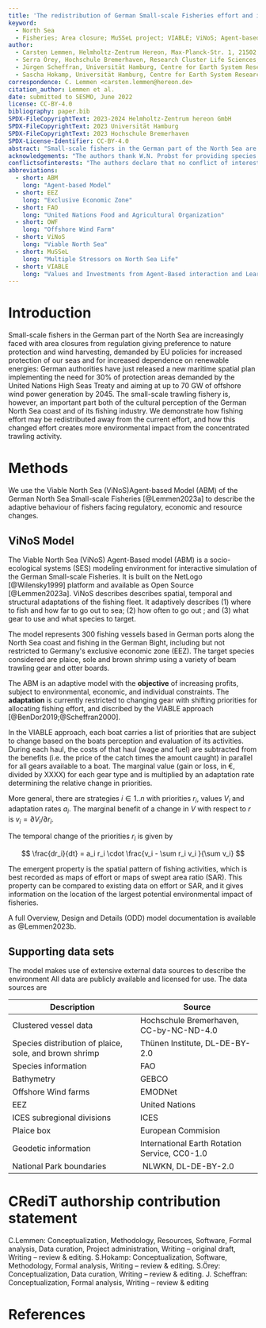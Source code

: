 ```yaml
---
title: 'The redistribution of German Small-scale Fisheries effort and impact due to regulatory area closures'
keyword:
  - North Sea
  - Fisheries; Area closure; MuSSeL project; VIABLE; ViNoS; Agent-based Model; ABM"
author:
  - Carsten Lemmen, Helmholtz-Zentrum Hereon, Max-Planck-Str. 1, 21502 Geesthacht, Germany
  - Serra Örey, Hochschule Bremerhaven, Research Cluster Life Sciences, Bremerhaven, Germany
  - Jürgen Scheffran, Universität Hamburg, Centre for Earth System Research and Sustainability (CEN), Germany
  - Sascha Hokamp, Universität Hamburg, Centre for Earth System Research and Sustainability (CEN), Germany
correspondence: C. Lemmen <carsten.lemmen@hereon.de>
citation_author: Lemmen et al.
date: submitted to SESMO, June 2022
license: CC-BY-4.0
bibliography: paper.bib
SPDX-FileCopyrightText: 2023-2024 Helmholtz-Zentrum hereon GmbH
SPDX-FileCopyrightText: 2023 Universität Hamburg
SPDX-FileCopyrightText: 2023 Hochschule Bremerhaven
SPDX-License-Identifier: CC-BY-4.0
abstract: "Small-scale fishers in the German part of the North Sea are increasingly faced with area closures from regulation giving preference to nature protection and wind harvesting, demanded by EU policies for increased protection of our seas and for increased dependence on renewable energies: German authorities have just released a new maritime spatial plan implementing the need for 30% of protection areas demanded by the United Nations High Seas Treaty and aiming at up to 70 GW of offshore wind power generation by 2045.  The small-scale trawling fishery is, however, an important part both of the cultural perception of the German North Sea coast and of its fishing industry.  We here use the Viable North Sea (ViNoS)Agent-based Model (ABM) of the German North Sea Small-scale Fisheries to describe the  adaptive behaviour of fishers facing those regulatory changes in fishing ground availability.  We demonstrate how fishing effort may be redistributed away from the current effort, and how this changed effort creates more environmental impact from the concentrated trawling activity."
acknowledgements: "The authors thank W.N. Probst for providing species distribution data as a forcing to this model.  We thank M. Ryan for helping with the shape files. This research if funded by the German Ministry of Education and Research (BMBF) through the Küstenforschung Nord- und Ostseee (KüNO) project 'Multiple Stressors on North Sea Life' (MuSSeL) with grant numbers 03F0862A, 03F0862C, 03F0862D, 03F0862E."
conflictsofinterests: "The authors declare that no conflict of interest has arisen from this work."
abbreviations:
  - short: ABM
    long: "Agent-based Model"
  - short: EEZ
    long: "Exclusive Economic Zone"
  - short: FAO
    long: "United Nations Food and Agricultural Organization"
  - short: OWF
    long: "Offshore Wind Farm"
  - short: ViNoS
    long: "Viable North Sea"
  - short: MuSSeL
    long: "Multiple Stressors on North Sea Life"
  - short: VIABLE
    long: "Values and Investments from Agent-Based interaction and Learning in Environmental systems"
---
```


# Introduction

Small-scale fishers in the German part of the North Sea are increasingly faced with area closures from regulation giving preference to nature protection and wind harvesting, demanded by EU policies for increased protection of our seas and for increased dependence on renewable energies: German authorities have just released a new maritime spatial plan implementing the need for 30% of protection areas demanded by the United Nations High Seas Treaty and aiming at up to 70 GW of offshore wind power generation by 2045. The small-scale trawling fishery is, however, an important part both of the cultural perception of the German North Sea coast and of its fishing industry. We demonstrate how fishing effort may be redistributed away from the current effort, and how this changed effort creates more environmental impact from the concentrated trawling activity.

# Methods

We use the Viable North Sea (ViNoS)Agent-based Model (ABM) of the German North Sea Small-scale Fisheries [@Lemmen2023a] to describe the adaptive behaviour of fishers facing regulatory, economic and resource changes.

## ViNoS Model

The Viable North Sea (ViNoS) Agent-Based model (ABM) is a socio-ecological systems (SES) modeling environment for interactive simulation of the German Small-scale Fisheries. It is built on the NetLogo [@Wilensky1999] platform and available as Open Source [@Lemmen2023a]. ViNoS describes describes spatial, temporal and structural adaptations of the fishing fleet. It adaptively describes (1) where to fish and how far to go out to sea; (2) how often to go out ; and (3) what gear to use and what species to target.

The model represents 300 fishing vessels based in German ports along the North Sea coast and fishing in the German Bight, including but not restricted to Germany's exclusive economic zone (EEZ). The target species considered are plaice, sole and brown shrimp using a variety of beam trawling gear and otter boards.

The ABM is an adaptive model with the **objective** of increasing profits, subject to environmental, economic, and individual constraints. The **adaptation** is currently restricted to
changing gear with shifting priorities for allocating fishing effort, and discribed by the VIABLE approach [@BenDor2019;@Scheffran2000].

In the VIABLE approach, each boat carries a list of priorities that are subject to change based on the boats perception and evaluation of its activities. During each haul, the costs of that haul (wage and fuel) are subtracted from the benefits (i.e. the price of the catch times the amount caught) in parallel for all gears available to a boat. The marginal value (gain or loss, in €, divided by XXXX) for each gear type and is multiplied by an adaptation rate determining the relative change in priorities.

More general, there are strategies $i \in 1..n$ with priorities $r_i$, values $V_i$ and adaptation rates $a_i$. The marginal benefit of a change in $V$ with respect to $r$ is $v_i=\partial{V_i}/\partial{r_i}$.

The temporal change of the priorities $r_i$ is given by

$$
\frac{dr_i}{dt} = a_i r_i \cdot \frac{v_i - \sum r_i v_i }{\sum v_i}
$$

The emergent property is the spatial pattern of fishing activities, which is best recorded as maps of effort or maps of swept area ratio (SAR). This property can be compared to existing data on effort or SAR, and it gives information on the location of the largest potential environmental impact of fisheries.

A full Overview, Design and Details (ODD) model documentation is available as @Lemmen2023b.

## Supporting data sets

The model makes use of extensive external data sources to describe the environment
All data are publicly available and licensed for use. The data sources are

| **Description**                                        | **Source**                                    |
| ------------------------------------------------------ | --------------------------------------------- |
| Clustered vessel data                                  | Hochschule Bremerhaven, CC-by-NC-ND-4.0       |
| Species distribution of plaice, sole, and brown shrimp | Thünen Institute, DL-DE-BY-2.0                |
| Species information                                    | FAO                                           |
| Bathymetry                                             | GEBCO                                         |
| Offshore Wind farms                                    | EMODNet                                       |
| EEZ                                                    | United Nations                                |
| ICES subregional divisions                             | ICES                                          |
| Plaice box                                             | European Commision                            |
| Geodetic information                                   | International Earth Rotation Service, CC0-1.0 |
| National Park boundaries                               |  NLWKN, DL-DE-BY-2.0                          |

# CRediT authorship contribution statement

C.Lemmen: Conceptualization, Methodology, Resources, Software, Formal analysis, Data curation, Project administration, Writing – original draft, Writing – review & editing.
S.Hokamp: Conceptualization, Software, Methodology, Formal analysis, Writing – review & editing.
S.Örey: Conceptualization, Data curation, Writing – review & editing.
J. Scheffran: Conceptualization, Formal analysis, Writing – review & editing

# References
